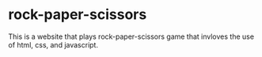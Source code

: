 # rock-paper-scissors
This is a website that plays rock-paper-scissors game that invloves
the use of html, css, and javascript.
